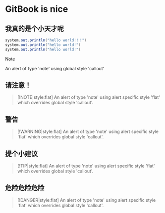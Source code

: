 # GitBook is nice

## 我真的是个小天才呢
```java
system.out.println("hello world!!！")
system.out.println("hello world!")
system.out.println("hello world!")
```
> [!NOTE]
> An alert of type 'note' using global style 'callout'  

## 请注意！
> [!NOTE|style:flat]
> An alert of type 'note' using alert specific style 'flat' which overrides global style 'callout'.  

## 警告 
> [!WARNING|style:flat]
> An alert of type 'note' using alert specific style 'flat' which overrides global style 'callout'.   

## 提个小建议  
> [!TIP|style:flat]
> An alert of type 'note' using alert specific style 'flat' which overrides global style 'callout'.  

## 危险危险危险  
> [!DANGER|style:flat]
> An alert of type 'note' using alert specific style 'flat' which overrides global style 'callout'.
